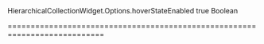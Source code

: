 <!--id-->HierarchicalCollectionWidget.Options.hoverStateEnabled<!--/id-->
<!--merge--><!--/merge-->
<!--default-->true<!--/default-->
<!--type-->Boolean<!--/type-->
===========================================================================
